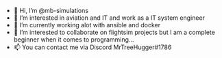 - 👋 Hi, I’m @mb-simulations
- 👀 I’m interested in aviation and IT and work as a IT system engineer
- 🌱 I’m currently working alot with ansible and docker
- 💞️ I’m interested to collaborate on flightsim projects but I am a complete beginner when it comes to programming...
- 📫 You can contact me via Discord MrTreeHugger#1786

